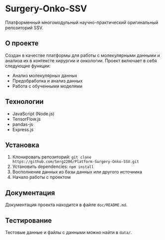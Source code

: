 # Surgery-Onko-SSV

Платформенный многомодульный научно-практический оригинальный репозиторий SSV.

## О проекте

Создан в качестве платформы для работы с молекулярными данными и анализа их в контексте хирургии и онкологии. Проект включает в себя следующие функции:

* Анализ молекулярных данных
* Предобработка и анализ данных
* Работа с обученными моделями

## Технологии

* JavaScript (Node.js)
* TensorFlow.js
* pandas-js
* Express.js

## Установка

1. Клонировать репозиторий: `git clone https://github.com/Serg2206/Platform-Surgery-Onko-SSV.git`
2. Установить dependencies: `npm install`
3. Восполнение данных из базы данных или другого источника
4. Начало работы с проектом

## Документация

Документация проекта находится в файле `doc/README.md`.

## Тестирование

Тестовые данные и файлы с данными можно найти в `data/`.
